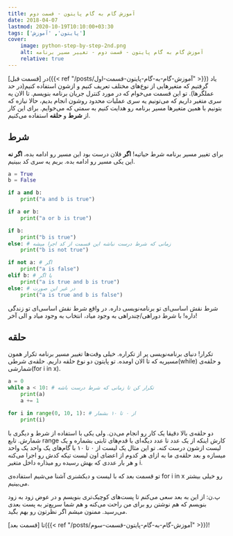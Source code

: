 ```yaml
---
title: آموزش گام به گام پایتون - قسمت دوم
date: 2018-04-07
lastmod: 2020-10-19T10:10:00+03:30
tags: ['پایتون', 'آموزش']
cover:
    image: python-step-by-step-2nd.png
    alt: آموزش گام به گام پایتون - قسمت دوم - تغییر مسیر برنامه
    relative: true
---
```


در [قسمت قبل]({{< ref "/posts/آموزش-گام-به-گام-پایتون-قسمت-اول" >}}) یاد گرفتیم که متغیرهایی از نوع‌های مختلف تعریف کنیم و ازشون استفاده کنیم(در حد عملگرها). تو این قسمت می‌خوام که در مورد کنترل جریان برنامه بنویسم. تا الان یه سری متغیر داریم که می‌تونیم یه سری عملیات محدود روشون انجام بدیم، حالا نیازه که بتونیم با همین متغیرها مسیر برنامه رو هدایت کنیم به سمتی که می‌خوایم. برای این کار از **شرط** و **حلقه** استفاده می‌کنیم.

## شرط

برای تغییر مسیر برنامه شرط حیاتیه! **اگر** فلان درست بود این مسیر رو ادامه بده، **اگر نه** این یکی مسیر رو ادامه بده. بریم یه سری کد ببینیم.

```python
a = True
b = False

if a and b:
    print("a and b is true")

if a or b:
    print("a or b is true")

if b:
    print("b is true")
else: # زمانی که شرط درست نباشه این قسمت از کد اجرا میشه
    print("b is not true")

if not a: # اگر
    print("a is false")
elif b: # یا اگر
    print("a is true and b is true")
else: # در غیر این صورت
    print("a is true and b is false")
```

شرط نقش اساسی‌ای تو برنامه‌نویسی داره. در واقع شرط نقش اساسی‌ای تو زندگی داره! با شرط دوراهی/چندراهی به وجود میاد، انتخاب به وجود میاد و الی آخر!

## حلقه

تکرار! دنیای برنامه‌نویسی پر از تکراره. خیلی وقت‌ها تغییر مسیر برنامه تکرار همون مسیریه که تا الان اومده. تو پایتون دو نوع حلقه داریم. حلقه‌ی شرطی(while) و حلقه‌ی شمارشی(for i in x).

```python
a = 0
while a < 10: # تکرار کن تا زمانی که شرط درست باشه
    print(a)
    a += 1

for i in range(0, 10, 1): # از ۰ تا ۱۰ بشمار
    print(i)
```

دو حلقه‌ی بالا دقیقا یک کار رو انجام می‌دن. ولی یکی با استفاده از شرط و دیگری با شمارش. تابع range کارش اینکه از یک عدد تا عدد دیگه‌ای با قدم‌های ثابتی بشماره و یک لیست ازشون درست کنه. تو این مثال یک لیست از ۰ تا ۱۰ با گام‌های یک واحد یک واحد میسازه و بعد حلقه‌ی ما به ازای هر کدوم از اعضای اون لیست تیکه کدش رو اجرا می‌کنه و هر بار عددی که بهش رسیده رو میذاره داخل متغیر i.

تو قسمت بعد که با لیست و دیکشنری آشنا می‌شیم استفاده‌ی for i in x رو خیلی بیشتر می‌بینیم.

پ.ن: از این به بعد سعی می‌کنم تا پست‌های کوچیک‌تری بنویسم و در عوض زود به زود بنویسم که هم نوشتن رو برای من راحت می‌کنه و هم شما سریع‌تر به پست بعدی می‌رسید. ممنون میشم اگر نظرتون رو بهم بگید.

تا [قسمت بعد]({{< ref "/posts/آموزش-گام-به-گام-پایتون-قسمت-سوم" >}})!
